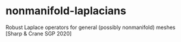 # nonmanifold-laplacians
Robust Laplace operators for general (possibly nonmanifold) meshes [Sharp &amp; Crane SGP 2020]


